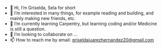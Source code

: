 - 👋 Hi, I’m Griselda, Sela for short
- 👀 I’m interested in many things, for example reading and building, and mainly making new friends, etc.
- 🌱 I’m currently learning Carpentry, but learning coding and/or Medicine is still a question.
- 💞️ I’m looking to collaborate on ...
- 📫 How to reach me by email: griseldajuarezhernandez20@gmail.com

<!---
SelaJerna/SelaJerna is a ✨ special ✨ repository because its `README.md` (this file) appears on your GitHub profile.
You can click the Preview link to take a look at your changes.
--->
